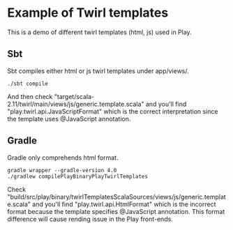 # Example of Twirl templates

This is a demo of different twirl templates (html, js) used in Play.

## Sbt

Sbt compiles either html or js twirl templates under app/views/.

```
./sbt compile
```

And then check "target/scala-2.11/twirl/main/views/js/generic.template.scala" and you'll find "play.twirl.api.JavaScriptFormat" which is the correct interpretation since the template uses @JavaScript annotation.

## Gradle

Gradle only comprehends html format.

```
gradle wrapper --gradle-version 4.0
./gradlew compilePlayBinaryPlayTwirlTemplates
```

Check "build/src/play/binary/twirlTemplatesScalaSources/views/js/generic.template.scala" and you'll find "play.twirl.api.HtmlFormat" which is the incorrect format because the template specifies @JavaScript annotation. This format difference will cause rending issue in the Play front-ends.